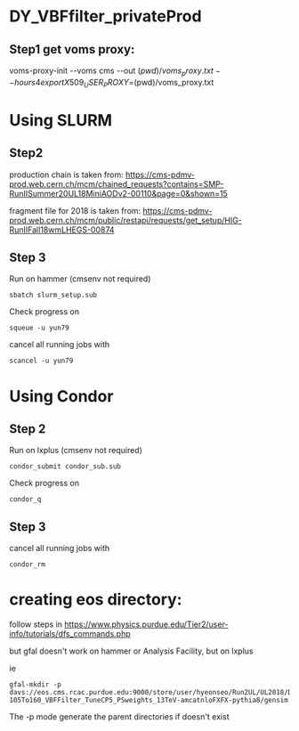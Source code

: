 # DY_VBFfilter_privateProd

## Step1 get voms proxy: 
voms-proxy-init --voms cms --out $(pwd)/voms_proxy.txt --hours 4
export X509_USER_PROXY=$(pwd)/voms_proxy.txt


# Using SLURM
## Step2



production chain is taken from: https://cms-pdmv-prod.web.cern.ch/mcm/chained_requests?contains=SMP-RunIISummer20UL18MiniAODv2-00110&page=0&shown=15

fragment file for 2018 is taken from: https://cms-pdmv-prod.web.cern.ch/mcm/public/restapi/requests/get_setup/HIG-RunIIFall18wmLHEGS-00874


## Step 3

Run on hammer (cmsenv not required)
```
sbatch slurm_setup.sub

```

Check progress on
```
squeue -u yun79

```

cancel all running jobs with
```
scancel -u yun79

```

# Using Condor
## Step 2
Run on lxplus (cmsenv not required)
```
condor_submit condor_sub.sub 
```
Check progress on
```
condor_q
```

## Step 3
cancel all running jobs with
```
condor_rm
```

# creating eos directory:

follow steps in https://www.physics.purdue.edu/Tier2/user-info/tutorials/dfs_commands.php

but gfal doesn't work on hammer or Analysis Facility, but on lxplus

ie

```
gfal-mkdir -p davs://eos.cms.rcac.purdue.edu:9000/store/user/hyeonseo/Run2UL/UL2018/DYJetsToLL_M-105To160_VBFFilter_TuneCP5_PSweights_13TeV-amcatnloFXFX-pythia8/gensim
```

The -p mode generate the parent directories if doesn't exist

